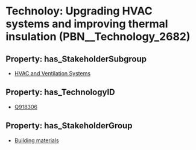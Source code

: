 # Technoloy: __Upgrading HVAC systems and improving thermal insulation__ (PBN__Technology_2682)

## Property: has_StakeholderSubgroup

* [HVAC and Ventilation Systems](PBN__TechSubgroup_72)

## Property: has_TechnologyID

* [Q918306](Q918306)

## Property: has_StakeholderGroup

* [Building materials](PBN__TechGroup_12)

